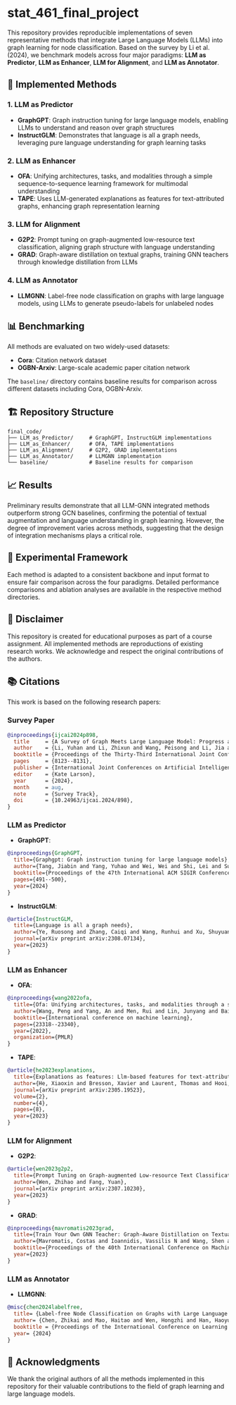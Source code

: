 # stat_461_final_project
This repository provides reproducible implementations of seven representative methods that integrate Large Language Models (LLMs) into graph learning for node classification. Based on the survey by Li et al. (2024), we benchmark models across four major paradigms: **LLM as Predictor**, **LLM as Enhancer**, **LLM for Alignment**, and **LLM as Annotator**.

## 🚀 Implemented Methods

### 1. LLM as Predictor
- **GraphGPT**: Graph instruction tuning for large language models, enabling LLMs to understand and reason over graph structures
- **InstructGLM**: Demonstrates that language is all a graph needs, leveraging pure language understanding for graph learning tasks

### 2. LLM as Enhancer  
- **OFA**: Unifying architectures, tasks, and modalities through a simple sequence-to-sequence learning framework for multimodal understanding
- **TAPE**: Uses LLM-generated explanations as features for text-attributed graphs, enhancing graph representation learning

### 3. LLM for Alignment
- **G2P2**: Prompt tuning on graph-augmented low-resource text classification, aligning graph structure with language understanding
- **GRAD**: Graph-aware distillation on textual graphs, training GNN teachers through knowledge distillation from LLMs

### 4. LLM as Annotator
- **LLMGNN**: Label-free node classification on graphs with large language models, using LLMs to generate pseudo-labels for unlabeled nodes

## 📊 Benchmarking

All methods are evaluated on two widely-used datasets:
- **Cora**: Citation network dataset
- **OGBN-Arxiv**: Large-scale academic paper citation network

The `baseline/` directory contains baseline results for comparison across different datasets including Cora, OGBN-Arxiv.

## 🏗️ Repository Structure

```
final_code/
├── LLM_as_Predictor/     # GraphGPT, InstructGLM implementations
├── LLM_as_Enhancer/      # OFA, TAPE implementations  
├── LLM_as_Alignment/     # G2P2, GRAD implementations
├── LLM_as_Annotator/     # LLMGNN implementation
└── baseline/             # Baseline results for comparison
```

## 📈 Results

Preliminary results demonstrate that all LLM-GNN integrated methods outperform strong GCN baselines, confirming the potential of textual augmentation and language understanding in graph learning. However, the degree of improvement varies across methods, suggesting that the design of integration mechanisms plays a critical role.

## 🔬 Experimental Framework

Each method is adapted to a consistent backbone and input format to ensure fair comparison across the four paradigms. Detailed performance comparisons and ablation analyses are available in the respective method directories.

## 📝 Disclaimer

This repository is created for educational purposes as part of a course assignment. All implemented methods are reproductions of existing research works. We acknowledge and respect the original contributions of the authors.

## 📚 Citations

This work is based on the following research papers:

### Survey Paper
```bibtex
@inproceedings{ijcai2024p898,
  title     = {A Survey of Graph Meets Large Language Model: Progress and Future Directions},
  author    = {Li, Yuhan and Li, Zhixun and Wang, Peisong and Li, Jia and Sun, Xiangguo and Cheng, Hong and Yu, Jeffrey Xu},
  booktitle = {Proceedings of the Thirty-Third International Joint Conference on Artificial Intelligence (IJCAI-24), Survey Track},
  pages     = {8123--8131},
  publisher = {International Joint Conferences on Artificial Intelligence Organization},
  editor    = {Kate Larson},
  year      = {2024},
  month     = aug,
  note      = {Survey Track},
  doi       = {10.24963/ijcai.2024/898},
}
```

### LLM as Predictor
- **GraphGPT**: 
```bibtex
@inproceedings{GraphGPT,
  title={Graphgpt: Graph instruction tuning for large language models},
  author={Tang, Jiabin and Yang, Yuhao and Wei, Wei and Shi, Lei and Su, Lixin and Cheng, Suqi and Yin, Dawei and Huang, Chao},
  booktitle={Proceedings of the 47th International ACM SIGIR Conference on Research and Development in Information Retrieval},
  pages={491--500},
  year={2024}
}
```
- **InstructGLM**: 
```bibtex
@article{InstructGLM,
  title={Language is all a graph needs},
  author={Ye, Ruosong and Zhang, Caiqi and Wang, Runhui and Xu, Shuyuan and Zhang, Yongfeng},
  journal={arXiv preprint arXiv:2308.07134},
  year={2023}
}
```

### LLM as Enhancer
- **OFA**: 
```bibtex
@inproceedings{wang2022ofa,
  title={Ofa: Unifying architectures, tasks, and modalities through a simple sequence-to-sequence learning framework},
  author={Wang, Peng and Yang, An and Men, Rui and Lin, Junyang and Bai, Shuai and Li, Zhikang and Ma, Jianxin and Zhou, Chang and Zhou, Jingren and Yang, Hongxia},
  booktitle={International conference on machine learning},
  pages={23318--23340},
  year={2022},
  organization={PMLR}
}
```
- **TAPE**: 
```bibtex
@article{he2023explanations,
  title={Explanations as features: Llm-based features for text-attributed graphs},
  author={He, Xiaoxin and Bresson, Xavier and Laurent, Thomas and Hooi, Bryan and others},
  journal={arXiv preprint arXiv:2305.19523},
  volume={2},
  number={4},
  pages={8},
  year={2023}
}
```

### LLM for Alignment  
- **G2P2**: 
```bibtex
@article{wen2023g2p2,
  title={Prompt Tuning on Graph-augmented Low-resource Text Classification},
  author={Wen, Zhihao and Fang, Yuan},
  journal={arXiv preprint arXiv:2307.10230},
  year={2023}
}
```
- **GRAD**: 
```bibtex
@inproceedings{mavromatis2023grad,
  title={Train Your Own GNN Teacher: Graph-Aware Distillation on Textual Graphs},
  author={Mavromatis, Costas and Ioannidis, Vassilis N and Wang, Shen and others},
  booktitle={Proceedings of the 40th International Conference on Machine Learning (ICML)},
  year={2023}
}
```

### LLM as Annotator
- **LLMGNN**: 
```bibtex
@misc{chen2024labelfree,
  title= {Label-free Node Classification on Graphs with Large Language Models (LLMs)},
  author= {Chen, Zhikai and Mao, Haitao and Wen, Hongzhi and Han, Haoyu and Jin, Wei and Zhang, Haiyang and Liu, Hui and Tang, Jiliang},
  booktitle = {Proceedings of the International Conference on Learning Representations (ICLR)},
  year= {2024}
}
```

## 🙏 Acknowledgments

We thank the original authors of all the methods implemented in this repository for their valuable contributions to the field of graph learning and large language models.
